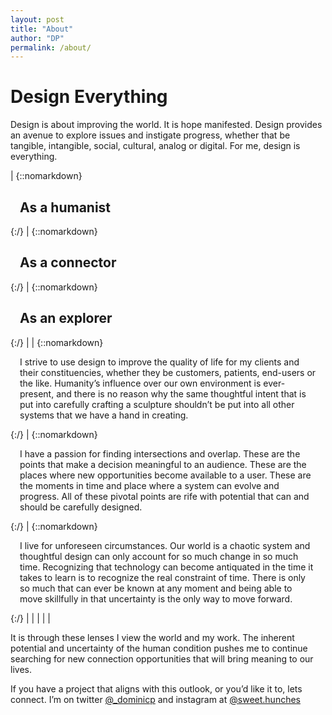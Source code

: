 ```yaml
---
layout: post
title: "About"
author: "DP"
permalink: /about/
---
```


# Design Everything

Design is about improving the world. It is hope manifested. Design provides an avenue to explore issues and instigate progress, whether that be tangible, intangible, social, cultural, analog or digital. For me, design is everything.

| {::nomarkdown} <h2 style=" padding-left: 15px; padding-right: 15px;"> As a humanist </h2> {:/} | {::nomarkdown} <h2 style=" padding-left: 15px; padding-right: 15px;"> As a connector </h2> {:/} | {::nomarkdown} <h2 style=" padding-left: 15px; padding-right: 15px;"> As an explorer </h2> {:/} |
| {::nomarkdown} <p style="text-align:left; padding-left: 15px; padding-right: 15px;"> I strive to use design to improve the quality of life for my clients and their constituencies, whether they be customers, patients, end-users or the like. Humanity’s influence over our own environment is ever-present, and there is no reason why the same thoughtful intent that is put into carefully crafting a sculpture shouldn’t be put into all other systems that we have a hand in creating. </p> {:/} | {::nomarkdown} <p style="text-align:left; padding-left: 15px; padding-right: 15px;"> I have a passion for finding intersections and overlap. These are the points that make a decision meaningful to an audience. These are the places where new opportunities become available to a user. These are the moments in time and place where a system can evolve and progress. All of these pivotal points are rife with potential that can and should be carefully designed. </p> {:/} | {::nomarkdown} <p style="text-align:left; padding-left: 15px; padding-right: 15px;"> I live for unforeseen circumstances. Our world is a chaotic system and thoughtful design can only account for so much change in so much time. Recognizing that technology can become antiquated in the time it takes to learn is to recognize the real constraint of time. There is only so much that can ever be known at any moment and being able to move skillfully in that uncertainty is the only way to move forward. </p> {:/} |
| | | |

It is through these lenses I view the world and my work. The inherent potential and uncertainty of the human condition pushes me to continue searching for new connection opportunities that will bring meaning to our lives. 

If you have a project that aligns with this outlook, or you’d like it to, lets connect. I’m on twitter [@_dominicp](https://twitter.com/_dominicp "twitter link") and instagram at [@sweet.hunches](https://www.instagram.com/sweet.hunches/ "instagram link")
